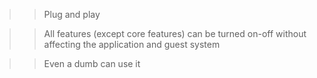 >> Plug and play

>> All features (except core features) can be turned on-off without affecting the application and guest system

>> Even a dumb can use it

